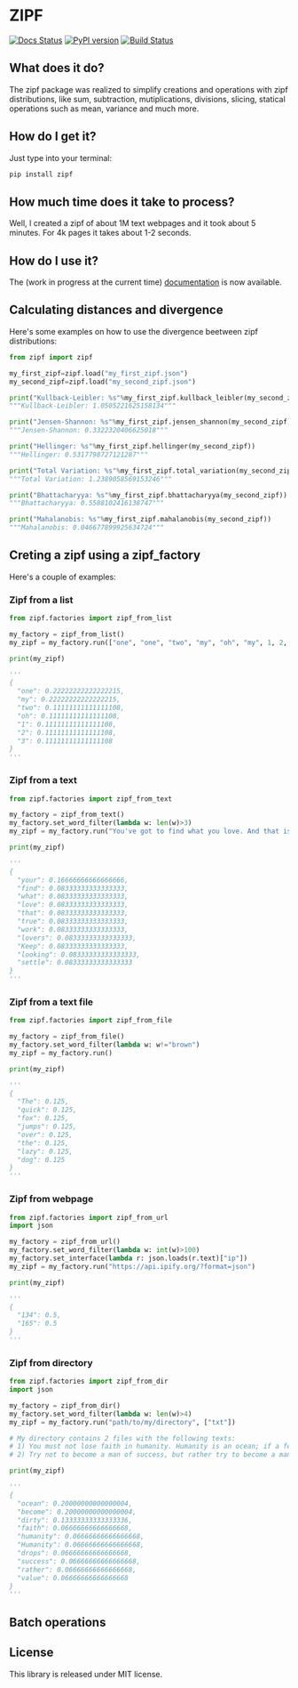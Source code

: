# ZIPF

[![Docs Status](https://readthedocs.org/projects/zipf/badge/)](https://readthedocs.org/projects/zipf/badge/)
[![PyPI version](https://badge.fury.io/py/zipf.svg)](https://badge.fury.io/py/zipf)
[![Build Status](https://travis-ci.com/LucaCappelletti94/zipf.png)](https://travis-ci.com/LucaCappelletti94/zipf)


## What does it do?
The zipf package was realized to simplify creations and operations with zipf distributions, like sum, subtraction, mutiplications, divisions, slicing, statical operations such as mean, variance and much more.

## How do I get it?
Just type into your terminal:

```sh
pip install zipf
```

## How much time does it take to process?
Well, I created a zipf of about 1M text webpages and it took about 5 minutes. For 4k pages it takes about 1-2 seconds.

## How do I use it?
The (work in progress at the current time) [documentation](http://zipf.readthedocs.io/en/latest/) is now available.

## Calculating distances and divergence
Here's some examples on how to use the divergence beetween zipf distributions:

```python
from zipf import zipf

my_first_zipf=zipf.load("my_first_zipf.json")
my_second_zipf=zipf.load("my_second_zipf.json")

print("Kullback-Leibler: %s"%my_first_zipf.kullback_leibler(my_second_zipf))
"""Kullback-Leibler: 1.0505221625158134"""

print("Jensen-Shannon: %s"%my_first_zipf.jensen_shannon(my_second_zipf))
"""Jensen-Shannon: 0.3322320406625018"""

print("Hellinger: %s"%my_first_zipf.hellinger(my_second_zipf))
"""Hellinger: 0.5317798727121287"""

print("Total Variation: %s"%my_first_zipf.total_variation(my_second_zipf))
"""Total Variation: 1.2389058569153246"""

print("Bhattacharyya: %s"%my_first_zipf.bhattacharyya(my_second_zipf))
"""Bhattacharyya: 0.5588102416138747"""

print("Mahalanobis: %s"%my_first_zipf.mahalanobis(my_second_zipf))
"""Mahalanobis: 0.046677899925634724"""
```

## Creting a zipf using a zipf_factory
Here's a couple of examples:

### Zipf from a list

```python
from zipf.factories import zipf_from_list

my_factory = zipf_from_list()
my_zipf = my_factory.run(["one", "one", "two", "my", "oh", "my", 1, 2, 3])

print(my_zipf)

'''
{
  "one": 0.22222222222222215,
  "my": 0.22222222222222215,
  "two": 0.11111111111111108,
  "oh": 0.11111111111111108,
  "1": 0.11111111111111108,
  "2": 0.11111111111111108,
  "3": 0.11111111111111108
}
'''
```

### Zipf from a text

```python
from zipf.factories import zipf_from_text

my_factory = zipf_from_text()
my_factory.set_word_filter(lambda w: len(w)>3)
my_zipf = my_factory.run("You've got to find what you love. And that is as true for your work as it is for your lovers … Keep looking. Don't settle.")

print(my_zipf)

'''
{
  "your": 0.16666666666666666,
  "find": 0.08333333333333333,
  "what": 0.08333333333333333,
  "love": 0.08333333333333333,
  "that": 0.08333333333333333,
  "true": 0.08333333333333333,
  "work": 0.08333333333333333,
  "lovers": 0.08333333333333333,
  "Keep": 0.08333333333333333,
  "looking": 0.08333333333333333,
  "settle": 0.08333333333333333
}
'''
```

### Zipf from a text file

```python
from zipf.factories import zipf_from_file

my_factory = zipf_from_file()
my_factory.set_word_filter(lambda w: w!="brown")
my_zipf = my_factory.run()

print(my_zipf)

'''
{
  "The": 0.125,
  "quick": 0.125,
  "fox": 0.125,
  "jumps": 0.125,
  "over": 0.125,
  "the": 0.125,
  "lazy": 0.125,
  "dog": 0.125
}
'''
```

### Zipf from webpage

```python
from zipf.factories import zipf_from_url
import json

my_factory = zipf_from_url()
my_factory.set_word_filter(lambda w: int(w)>100)
my_factory.set_interface(lambda r: json.loads(r.text)["ip"])
my_zipf = my_factory.run("https://api.ipify.org/?format=json")

print(my_zipf)

'''
{
  "134": 0.5,
  "165": 0.5
}
'''
```

### Zipf from directory

```python
from zipf.factories import zipf_from_dir
import json

my_factory = zipf_from_dir()
my_factory.set_word_filter(lambda w: len(w)>4)
my_zipf = my_factory.run("path/to/my/directory", ["txt"])

# My directory contains 2 files with the following texts:
# 1) You must not lose faith in humanity. Humanity is an ocean; if a few drops of the ocean are dirty, the ocean does not become dirty.
# 2) Try not to become a man of success, but rather try to become a man of value.

print(my_zipf)

'''
{
  "ocean": 0.20000000000000004,
  "become": 0.20000000000000004,
  "dirty": 0.13333333333333336,
  "faith": 0.06666666666666668,
  "humanity": 0.06666666666666668,
  "Humanity": 0.06666666666666668,
  "drops": 0.06666666666666668,
  "success": 0.06666666666666668,
  "rather": 0.06666666666666668,
  "value": 0.06666666666666668
}
'''
```

## Batch operations

## License
This library is released under MIT license.
